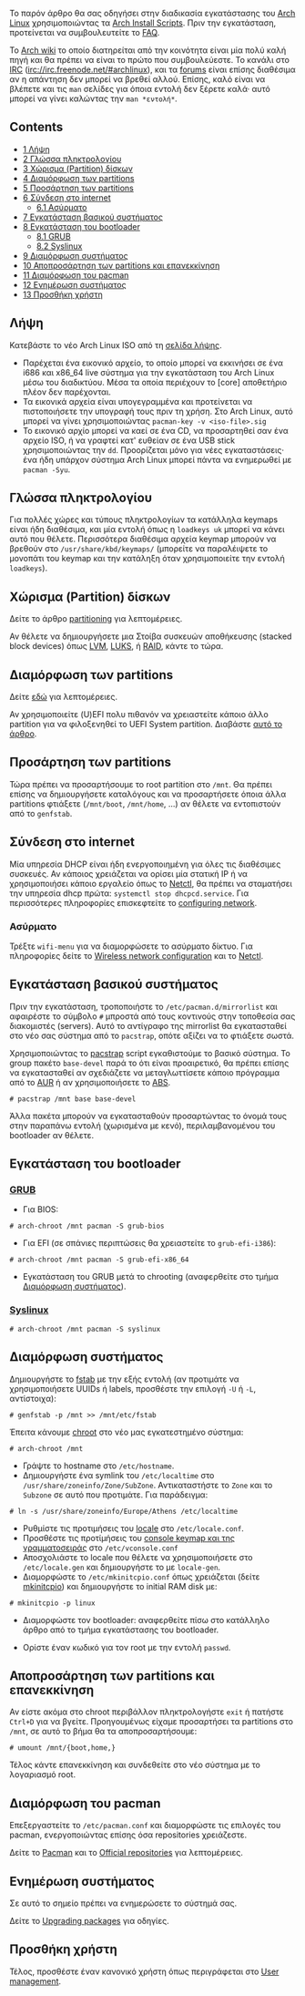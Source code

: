 Το παρόν άρθρο θα σας οδηγήσει στην διαδικασία εγκατάστασης του [Arch Linux](/index.php/Arch_Linux "Arch Linux") χρησιμοποιώντας τα [Arch Install Scripts](https://github.com/falconindy/arch-install-scripts). Πριν την εγκατάσταση, προτείνεται να συμβουλευτείτε το [FAQ](/index.php/FAQ "FAQ").

Το [Arch wiki](/index.php/Main_page "Main page") το οποίο διατηρείται από την κοινότητα είναι μία πολύ καλή πηγή και θα πρέπει να είναι το πρώτο που συμβουλεύεστε. Το κανάλι στο [IRC](https://en.wikipedia.org/wiki/IRC "wikipedia:IRC") ([irc://irc.freenode.net/#archlinux](irc://irc.freenode.net/#archlinux)), και τα [forums](https://bbs.archlinux.org/) είναι επίσης διαθέσιμα αν η απάντηση δεν μπορεί να βρεθεί αλλού. Επίσης, καλό είναι να βλέπετε και τις `man` σελίδες για όποια εντολή δεν ξέρετε καλά· αυτό μπορεί να γίνει καλώντας την `man *εντολή*`.

## Contents

*   [1 Λήψη](#Λήψη)
*   [2 Γλώσσα πληκτρολογίου](#Γλώσσα_πληκτρολογίου)
*   [3 Χώρισμα (Partition) δίσκων](#Χώρισμα_(Partition)_δίσκων)
*   [4 Διαμόρφωση των partitions](#Διαμόρφωση_των_partitions)
*   [5 Προσάρτηση των partitions](#Προσάρτηση_των_partitions)
*   [6 Σύνδεση στο internet](#Σύνδεση_στο_internet)
    *   [6.1 Ασύρματο](#Ασύρματο)
*   [7 Εγκατάσταση βασικού συστήματος](#Εγκατάσταση_βασικού_συστήματος)
*   [8 Εγκατάσταση του bootloader](#Εγκατάσταση_του_bootloader)
    *   [8.1 GRUB](#GRUB)
    *   [8.2 Syslinux](#Syslinux)
*   [9 Διαμόρφωση συστήματος](#Διαμόρφωση_συστήματος)
*   [10 Αποπροσάρτηση των partitions και επανεκκίνηση](#Αποπροσάρτηση_των_partitions_και_επανεκκίνηση)
*   [11 Διαμόρφωση του pacman](#Διαμόρφωση_του_pacman)
*   [12 Ενημέρωση συστήματος](#Ενημέρωση_συστήματος)
*   [13 Προσθήκη χρήστη](#Προσθήκη_χρήστη)

## Λήψη

Κατεβάστε το νέο Arch Linux ISO από τη [σελίδα λήψης](https://www.archlinux.org/download/).

*   Παρέχεται ένα εικονικό αρχείο, το οποίο μπορεί να εκκινήσει σε ένα i686 και x86_64 live σύστημα για την εγκατάσταση του Arch Linux μέσω του διαδικτύου. Μέσα τα οποία περιέχουν το [core] αποθετήριο πλέον δεν παρέχονται.
*   Τα εικονικά αρχεία είναι υπογεγραμμένα και προτείνεται να πιστοποιήσετε την υπογραφή τους πριν τη χρήση. Στο Arch Linux, αυτό μπορεί να γίνει χρησιμοποιώντας `pacman-key -v <iso-file>.sig` 
*   Το εικονικό αρχίο μπορεί να καεί σε ένα CD, να προσαρτηθεί σαν ένα αρχείο ISO, ή να γραφτεί κατ' ευθείαν σε ένα USB stick χρησιμοποιώντας την `dd`. Προορίζεται μόνο για νέες εγκαταστάσεις· ένα ήδη υπάρχον σύστημα Arch Linux μπορεί πάντα να ενημερωθεί με `pacman -Syu`.

## Γλώσσα πληκτρολογίου

Για πολλές χώρες και τύπους πληκτρολογίων τα κατάλληλα keymaps είναι ήδη διαθέσιμα, και μία εντολή όπως η `loadkeys uk` μπορεί να κάνει αυτό που θέλετε. Περισσότερα διαθέσιμα αρχεία keymap μπορούν να βρεθούν στο `/usr/share/kbd/keymaps/` (μπορείτε να παραλέιψετε το μονοπάτι του keymap και την κατάληξη όταν χρησιμοποιείτε την εντολή `loadkeys`).

## Χώρισμα (Partition) δίσκων

Δείτε το άρθρο [partitioning](/index.php/Partitioning "Partitioning") για λεπτομέρειες.

Αν θέλετε να δημιουργήσετε μια Στοίβα συσκευών αποθήκευσης (stacked block devices) όπως [LVM](/index.php/LVM "LVM"), [LUKS](/index.php/LUKS "LUKS"), ή [RAID](/index.php/RAID "RAID"), κάντε το τώρα.

## Διαμόρφωση των partitions

Δείτε [εδώ](/index.php/Format_a_device#Step_2:_create_the_new_file_system "Format a device") για λεπτομέρειες.

Αν χρησιμοποιείτε (U)EFI πολυ πιθανόν να χρειαστείτε κάποιο άλλο partition για να φιλοξενηθεί το UEFI System partition. Διαβάστε [αυτό το άρθρο](/index.php/Unified_Extensible_Firmware_Interface#Create_an_UEFI_System_Partition_in_Linux "Unified Extensible Firmware Interface").

## Προσάρτηση των partitions

Τώρα πρέπει να προσαρτήσουμε το root partition στο `/mnt`. Θα πρέπει επίσης να δημιουργήσετε καταλόγους και να προσαρτήσετε όποια άλλα partitions φτιάξετε (`/mnt/boot`, `/mnt/home`, ...) αν θέλετε να εντοπιστούν από το `genfstab`.

## Σύνδεση στο internet

Μία υπηρεσία DHCP είναι ήδη ενεργοποιημένη για όλες τις διαθέσιμες συσκευές. Αν κάποιος χρειάζεται να ορίσει μία στατική IP ή να χρησιμοποιήσει κάποιο εργαλείο όπως το [Netctl](/index.php/Netctl "Netctl"), θα πρέπει να σταματήσει την υπηρεσία dhcp πρώτα: `systemctl stop dhcpcd.service`. Για περισσότερες πληροφορίες επισκεφτείτε το [configuring network](/index.php/Configuring_network "Configuring network").

### Ασύρματο

Τρέξτε `wifi-menu` για να διαμορφώσετε το ασύρματο δίκτυο. Για πληροφορίες δείτε το [Wireless network configuration](/index.php/Wireless_network_configuration "Wireless network configuration") και το [Netctl](/index.php/Netctl "Netctl").

## Εγκατάσταση βασικού συστήματος

Πριν την εγκατάσταση, τροποποιήστε το `/etc/pacman.d/mirrorlist` και αφαιρέστε το σύμβολο `#` μπροστά από τους κοντινούς στην τοποθεσία σας διακομιστές (servers). Αυτό το αντίγραφο της mirrorlist θα εγκατασταθεί στο νέο σας σύστημα από το `pacstrap`, οπότε αξίζει να το φτιάξετε σωστά.

Χρησιμοποιώντας το [pacstrap](https://github.com/falconindy/arch-install-scripts/blob/master/pacstrap.in) script εγκαθιστούμε το βασικό σύστημα. Το group πακέτο `base-devel` παρά το ότι είναι προαιρετικό, θα πρέπει επίσης να εγκατασταθεί αν σχεδιάζετε να μεταγλωττίσετε κάποιο πρόγραμμα από το [AUR](/index.php/AUR "AUR") ή αν χρησιμοποιήσετε το [ABS](/index.php/ABS "ABS").

```
# pacstrap /mnt base base-devel

```

Άλλα πακέτα μπορούν να εγκατασταθούν προσαρτώντας το όνομά τους στην παραπάνω εντολή (χωρισμένα με κενό), περιλαμβανομένου του bootloader αν θέλετε.

## Εγκατάσταση του bootloader

### [GRUB](/index.php/GRUB "GRUB")

*   Για BIOS:

```
# arch-chroot /mnt pacman -S grub-bios

```

*   Για EFI (σε σπάνιες περιπτώσεις θα χρειαστείτε το `grub-efi-i386`):

```
# arch-chroot /mnt pacman -S grub-efi-x86_64

```

*   Εγκατάσταση του GRUB μετά το chrooting (αναφερθείτε στο τμήμα [Διαμόρφωση συστήματος](#Ενημέρωση_συστήματος)).

### [Syslinux](/index.php/Syslinux "Syslinux")

```
# arch-chroot /mnt pacman -S syslinux

```

## Διαμόρφωση συστήματος

Δημιουργήστε το [fstab](/index.php/Fstab "Fstab") με την εξής εντολή (αν προτιμάτε να χρησιμοποιήσετε UUIDs ή labels, προσθέστε την επιλογή `-U` ή `-L`, αντίστοιχα):

```
# genfstab -p /mnt >> /mnt/etc/fstab

```

Έπειτα κάνουμε [chroot](/index.php/Chroot "Chroot") στο νέο μας εγκατεστημένο σύστημα:

```
# arch-chroot /mnt

```

*   Γράψτε το hostname στο `/etc/hostname`.
*   Δημιουργήστε ένα symlink του `/etc/localtime` στο `/usr/share/zoneinfo/Zone/SubZone`. Αντικαταστήστε το `Zone` και το `Subzone` σε αυτό που προτιμάτε. Για παράδειγμα:

```
# ln -s /usr/share/zoneinfo/Europe/Athens /etc/localtime

```

*   Ρυθμίστε τις προτιμήσεις του [locale](/index.php/Locale#Setting_the_system_locale "Locale") στο `/etc/locale.conf`.
*   Προσθέστε τις προτίμήσεις του [console keymap και της γραμματοσειράς](/index.php/KEYMAP "KEYMAP") στο `/etc/vconsole.conf`
*   Αποσχολιάστε το locale που θέλετε να χρησιμοποιήσετε στο `/etc/locale.gen` και δημιουργήστε το με `locale-gen`.
*   Διαμορφώστε το `/etc/mkinitcpio.conf` όπως χρειάζεται (δείτε [mkinitcpio](/index.php/Mkinitcpio "Mkinitcpio")) και δημιουργήστε το initial RAM disk με:

```
# mkinitcpio -p linux

```

*   Διαμορφώστε τον bootloader: αναφερθείτε πίσω στο κατάλληλο άρθρο από το τμήμα εγκατάστασης του bootloader.

*   Ορίστε έναν κωδικό για τον root με την εντολή `passwd`.

## Αποπροσάρτηση των partitions και επανεκκίνηση

Αν είστε ακόμα στο chroot περιβάλλον πληκτρολογήστε `exit` ή πατήστε `Ctrl+D` για να βγείτε. Προηγουμένως είχαμε προσαρτήσει τα partitions στο `/mnt`, σε αυτό το βήμα θα τα αποπροσαρτήσουμε:

```
# umount /mnt/{boot,home,}

```

Τέλος κάντε επανεκκίνηση και συνδεθείτε στο νέο σύστημα με το λογαριασμό root.

## Διαμόρφωση του pacman

Επεξεργαστείτε το `/etc/pacman.conf` και διαμορφώστε τις επιλογές του pacman, ενεργοποιώντας επίσης όσα repositories χρειάζεστε.

Δείτε το [Pacman](/index.php/Pacman "Pacman") και το [Official repositories](/index.php/Official_repositories "Official repositories") για λεπτομέρειες.

## Ενημέρωση συστήματος

Σε αυτό το σημείο πρέπει να ενημερώσετε το σύστημά σας.

Δείτε το [Upgrading packages](/index.php/Pacman#Upgrading_packages "Pacman") για οδηγίες.

## Προσθήκη χρήστη

Τέλος, προσθέστε έναν κανονικό χρήστη όπως περιγράφεται στο [User management](/index.php/Users_and_groups#User_management "Users and groups").